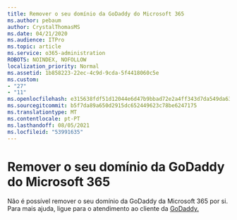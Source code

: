 ```yaml
---
title: Remover o seu domínio da GoDaddy do Microsoft 365
ms.author: pebaum
author: CrystalThomasMS
ms.date: 04/21/2020
ms.audience: ITPro
ms.topic: article
ms.service: o365-administration
ROBOTS: NOINDEX, NOFOLLOW
localization_priority: Normal
ms.assetid: 1b858223-22ec-4c9d-9cda-5f4418060c5e
ms.custom:
- "27"
- "11"
ms.openlocfilehash: e315638fdf51d12044e6d47b9bbad72e2a4ff343d7da549da63496f6c8b065f0
ms.sourcegitcommit: b5f7da89a650d2915dc652449623c78be6247175
ms.translationtype: MT
ms.contentlocale: pt-PT
ms.lasthandoff: 08/05/2021
ms.locfileid: "53991635"
---
```

# <a name="remove-your-godaddy-domain-from-microsoft-365"></a>Remover o seu domínio da GoDaddy do Microsoft 365

Não é possível remover o seu domínio da GoDaddy da Microsoft 365 por si. Para mais ajuda, ligue para o atendimento ao cliente da [GoDaddy.](https://aka.ms/contact-godaddy)
  